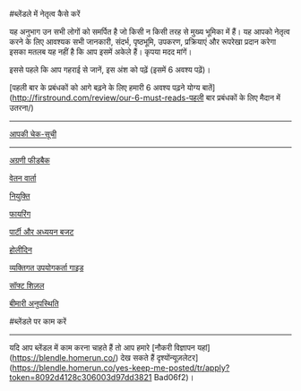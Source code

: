 #ब्लेंडले में नेतृत्व कैसे करें

यह अनुभाग उन सभी लोगों को समर्पित है जो किसी न किसी तरह से मुख्य भूमिका में हैं। यह आपको नेतृत्व करने के लिए आवश्यक सभी जानकारी, संदर्भ, पृष्ठभूमि, उपकरण, प्रक्रियाएं और रूपरेखा प्रदान करेगा इसका मतलब यह नहीं है कि आप इसमें अकेले हैं। कृपया मदद मांगें।

इससे पहले कि आप गहराई से जानें, इस अंश को पढ़ें (इसमें 6 अवश्य पढ़ें)।

[पहली बार के प्रबंधकों को आगे बढ़ने के लिए हमारी 6 अवश्य पढ़ने योग्य बातें](http://firstround.com/review/our-6-must-reads-पहली बार प्रबंधकों के लिए मैदान में उतरना/)

---

[आपकी चेक-सूची](आपकी%20चेक-सूची%206928b6412e4a4026a25bb9003661dcab.md)

---

[अग्रणी फीडबैक ](अग्रणी%20फीडबैक%20304a48f9a954482bb434e75cc581f04b.md)

[वेतन वार्ता](वेतन%20वार्ता%209878e565393348189d8816689013b4f1.md)

[नियुक्ति ](नियुक्ति%20553b27f441d44be6bc98653afbe0dd61.md)

[फायरिंग](फायरिंग%20d930cdc39090418ea504f297425c97d7.md)

[पार्टी और अध्ययन बजट](पार्टी%20and%20अध्ययन%20बजट%2093163720d55940beb0a1e70c7f121a96.md)

[होलीदिन](छुट्टियाँ%20b309d1e278d2418f828a0f85b733c5d1.md)

[व्यक्तिगत उपयोगकर्ता गाइड](व्यक्तिगत%20उपयोगकर्ता%20गाइड%20c4cfa4e0683144aabf09ff955a5177be.md)

[सॉफ्ट शिज़ल](सॉफ्ट%20शिज़ल%207fa3bb0ec8114b34b18fd6143cd17171.md)

[बीमारी अनुपस्थिति](बीमारी%20अनुपस्थिति%202a1d61a941c940068ecbb1e4521a90b2.md)

#ब्लेंडले पर काम करें

---

यदि आप ब्लेंडल में काम करना चाहते हैं तो आप हमारे [नौकरी विज्ञापन यहां] (https://blendle.homerun.co/) देख सकते हैं दृश्योंन्यूज़लेटर](https://blendle.homerun.co/yes-keep-me-posted/tr/apply?token=8092d4128c306003d97dd3821 Bad06f2)।